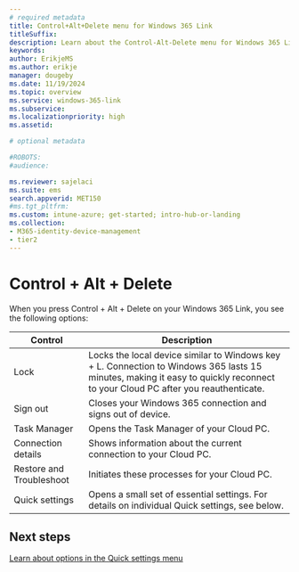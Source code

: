 ```yaml
---
# required metadata
title: Control+Alt+Delete menu for Windows 365 Link
titleSuffix:
description: Learn about the Control-Alt-Delete menu for Windows 365 Link
keywords:
author: ErikjeMS  
ms.author: erikje
manager: dougeby
ms.date: 11/19/2024
ms.topic: overview
ms.service: windows-365-link
ms.subservice:
ms.localizationpriority: high
ms.assetid: 

# optional metadata

#ROBOTS:
#audience:

ms.reviewer: sajelaci
ms.suite: ems
search.appverid: MET150
#ms.tgt_pltfrm:
ms.custom: intune-azure; get-started; intro-hub-or-landing
ms.collection:
- M365-identity-device-management
- tier2
---
```


# Control + Alt + Delete

When you press Control + Alt + Delete on your Windows 365 Link, you see the following options:

| Control | Description |
| --- | --- |
| Lock | Locks the local device similar to Windows key + L. Connection to Windows 365 lasts 15 minutes, making it easy to quickly reconnect to your Cloud PC after you reauthenticate. |
| Sign out | Closes your Windows 365 connection and signs out of device.  |
| Task Manager | Opens the Task Manager of your Cloud PC. |
| Connection details | Shows information about the current connection to your Cloud PC. |
| Restore and Troubleshoot | Initiates these processes for your Cloud PC. |
| Quick settings | Opens a small set of essential settings. For details on individual Quick settings, see below. |

<!-- ########################## -->
## Next steps

[Learn about options in the Quick settings menu](quick-settings.md) 
